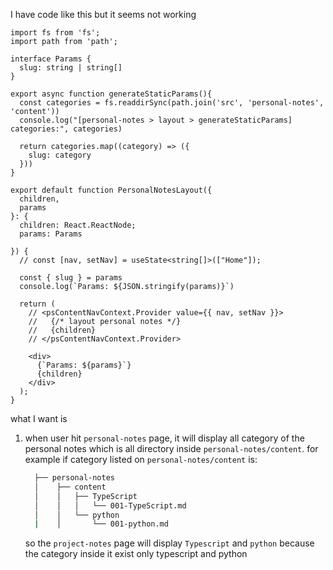 I have code like this but it seems not working

```tsx
import fs from 'fs';
import path from 'path';

interface Params {
  slug: string | string[]
}

export async function generateStaticParams(){
  const categories = fs.readdirSync(path.join('src', 'personal-notes', 'content'))
  console.log("[personal-notes > layout > generateStaticParams] categories:", categories)

  return categories.map((category) => ({
    slug: category
  }))
}

export default function PersonalNotesLayout({
  children,
  params
}: {
  children: React.ReactNode;
  params: Params

}) {
  // const [nav, setNav] = useState<string[]>(["Home"]);

  const { slug } = params
  console.log(`Params: ${JSON.stringify(params)}`)

  return (
    // <psContentNavContext.Provider value={{ nav, setNav }}>
    //   {/* layout personal notes */}
    //   {children}
    // </psContentNavContext.Provider>
    
    <div>
      {`Params: ${params}`}
      {children}
    </div>
  );
}
```

what I want is
1. when user hit `personal-notes` page, it will display all category of the
   personal notes which is all directory inside `personal-notes/content`. 
   for example if category listed on `personal-notes/content` is:
   ```bash
     ├── personal-notes
     │    ├── content
     │    │   ├── TypeScript
     │    │   │   └── 001-TypeScript.md
     │    │   └── python
     |    │       └── 001-python.md
   ```

   so the `project-notes` page will display `Typescript` and `python` because the
   category inside it exist only typescript and python

